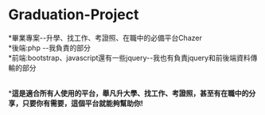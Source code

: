 # Graduation-Project
*畢業專案--升學、找工作、考證照、在職中的必備平台Chazer<br>
  *後端:php --我負責的部分<br>
  *前端:bootstrap、javascript還有一些jquery--我也有負責jquery和前後端資料傳輸的部分<br><br>

***這是適合所有人使用的平台，舉凡升大學、找工作、考證照，甚至有在職中的分享，只要你有需要，這個平台就能夠幫助你!**
